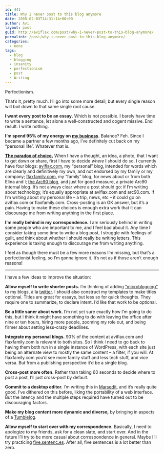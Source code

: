 ```yaml
---
id: 441
title: Why I never post to this blog anymore
date: 2008-02-03T14:31:14+00:00
author: Avi
layout: post
guid: http://aviflax.com/post/why-i-never-post-to-this-blog-anymore/
permalink: /post/why-i-never-post-to-this-blog-anymore/
categories:
  - none
tags:
  - blog
  - blogging
  - insanity
  - perfectionism
  - post
  - Writing
---
```

Perfectionism.

That&#8217;s it, pretty much. I&#8217;ll go into some more detail, but every single reason will boil down to that same single root cause.

**I want every post to be an essay.** Which is not possible. I barely have time to write a sentence, let alone a well-constructed and cogent missive. End result: I write nothing.

**I&#8217;m spend 95% of my energy on [my business](http://arc90.com).** Balance? Feh. Since I became a partner a few months ago, I&#8217;ve definitely cut back on my &#8220;personal life&#8221;. Whatever that is.

**[The paradox of choice.](http://en.wikipedia.org/wiki/Decision_theory#Paradox_of_choice)** When I have a thought, an idea, a photo, that I want to get down or share, first I have to decide _where_ I should do so. I currently have four blogs: [aviflax.com](http://aviflax.com/), my &#8220;personal&#8221; blog, intended for words which are clearly and definitively my own, and not endorsed by my family or my company; [flaxfamily.com](http://flaxfamily.com), my &#8220;family&#8221; blog, for news about or from both Elina and I; [the Arc90 blog](http://blog.arc90.com/), and just for good measure, a private Arc90 internal blog. It&#8217;s not always clear where a post should go: if I&#8217;m writing about technology, it&#8217;s equally appropriate at aviflax.com and arc90.com. If I&#8217;m writing about my personal life &#8211; a trip, news, etc &#8211; it could go on aviflax.com or flaxfamily.com. Cross-posting is an OK answer, but it&#8217;s a pain. Having to make these choices is enough extra work that it can discourage me from writing anything in the first place. 

**I&#8217;m really behind in my correspondence.** I am seriously behind in writing some people who are important to me, and I feel bad about it. Any time I consider taking some time to write a blog post, I struggle with feelings of guilt, and think about whether I should really be writing letters. This experience is taxing enough to discourage me from writing anything.

I feel as though there must be a few more reasons I&#8217;m missing, but that&#8217;s a perfectionist feeling, so I&#8217;m gonna ignore it. It&#8217;s not as if those aren&#8217;t enough reasons!

* * *

I have a few ideas to improve the situation:

**Allow myself to write shorter posts.** I&#8217;m thinking of adding [&#8220;microblogging&#8221;](http://en.wikipedia.org/wiki/Micro-blogging) to my blogs, à la [twitter](http://twitter.com). I should also construct my templates to make titles optional. Titles are great for essays, but less so for quick thoughts. They require one to summarize, to declare intent. I&#8217;d like that work to be optional.

**Be a little saner about work.** I&#8217;m not yet sure exactly how I&#8217;m going to do this, but I think it might have something to do with leaving the office after nine or ten hours, hiring more people, zooming my role out, and being firmer about setting less-crazy deadlines.

**Integrate my personal blogs.** 90% of the content at aviflax.com and flaxfamily.com is relevant to both sites. So I think I need to go back to having them both run in a single instance of WordPress, with each site just being an alternate view to mostly the same content &#8211; a filter, if you will. At flaxfamily.com you&#8217;d see more family stuff and less tech stuff, and vice versa. But from a publishing perspective it&#8217;d be a single blog.

**Cross-post more often.** Rather than taking 60 seconds to decide where to post a post, I&#8217;ll just cross-post by default.

**Commit to a desktop editor.** I&#8217;m writing this in [Marsedit](http://www.red-sweater.com/marsedit/), and it&#8217;s really quite good. I&#8217;ve dithered on this before, liking the portability of a web interface. But the latency and the multiple steps required have turned out to be discouraging factors.
  
**Make my blog content more dynamic and diverse,** by bringing in aspects of a [Tumblelog](http://en.wikipedia.org/wiki/Tumblelog).

**Allow myself to start over with my correspondence.** Basically, I need to apologize to my friends, ask for a clean slate, and start over. And in the future I&#8217;ll try to be more casual about correspondence in general. Maybe I&#8217;ll try practicing [five.sentenc.es](http://five.sentenc.es/). After all, five sentences is a lot better than zero.